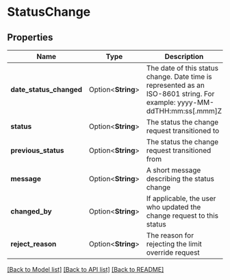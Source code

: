 # StatusChange

## Properties

Name | Type | Description | Notes
------------ | ------------- | ------------- | -------------
**date_status_changed** | Option<**String**> | The date of this status change. Date time is represented as an ISO-8601 string. For example: yyyy-MM-ddTHH:mm:ss[.mmm]Z | [optional][readonly]
**status** | Option<**String**> | The status the change request transitioned to | [optional][readonly]
**previous_status** | Option<**String**> | The status the change request transitioned from | [optional][readonly]
**message** | Option<**String**> | A short message describing the status change | [optional][readonly]
**changed_by** | Option<**String**> | If applicable, the user who updated the change request to this status | [optional][readonly]
**reject_reason** | Option<**String**> | The reason for rejecting the limit override request | [optional][readonly]

[[Back to Model list]](../README.md#documentation-for-models) [[Back to API list]](../README.md#documentation-for-api-endpoints) [[Back to README]](../README.md)


